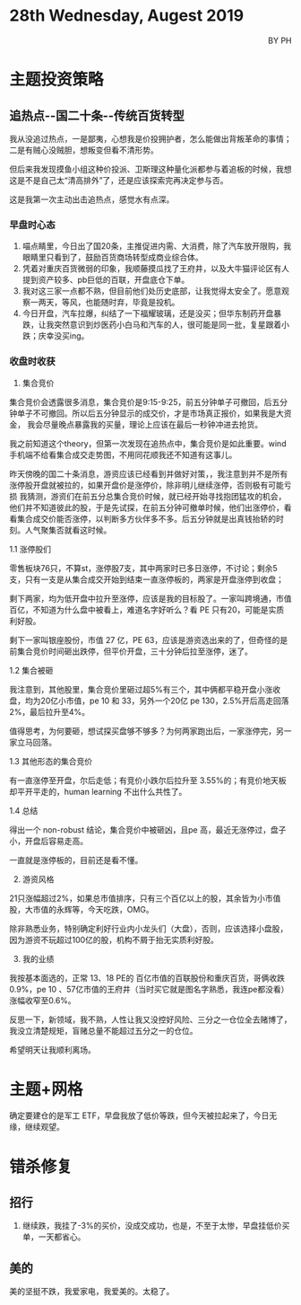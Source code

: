 # 28th Wednesday, Augest 2019 
<p align = 'right'>BY PH </p>

# 主题投资策略
## 追热点--国二十条--传统百货转型
我从没追过热点，一是鄙夷，心想我是价投拥护者，怎么能做出背叛革命的事情；二是有贼心没贼胆，想叛变但看不清形势。

但后来我发现摸鱼小组这种价投派、卫斯理这种量化派都参与着追板的时候，我想这是不是自己太“清高排外”了，还是应该探索完再决定参与否。

这是我第一次主动出击追热点，感觉水有点深。

### 早盘时心态
1. 喵点睛里，今日出了国20条，主推促进内需、大消费，除了汽车放开限购，我眼睛里只看到了，鼓励百货商场转型成商业综合体。
2. 凭着对重庆百货微弱的印象，我顺藤摸瓜找了王府井，以及大牛猫评论区有人提到资产较多、pb巨低的百联，开盘底仓下单。
3. 我对这三家一点都不熟，但目前他们处历史底部，让我觉得太安全了。愿意观察一两天，等风，也能随时弃，毕竟是投机。
4. 今日开盘，汽车拉爆，纠结了一下福耀玻璃，还是没买；但华东制药开盘暴跌，让我突然意识到炒医药小白马和汽车的人，很可能是同一批，复星跟着小跌；庆幸没买ing。

### 收盘时收获
1. 集合竞价

集合竞价会透露很多消息，集合竞价是9:15-9:25，前五分钟单子可撤回，后五分钟单子不可撤回。所以后五分钟显示的成交价，才是市场真正报价，如果我是大资金，
我会尽量晚点暴露我的买量，理论上应该在最后一秒钟冲进去抢货。

我之前知道这个theory，但第一次发现在追热点中，集合竞价是如此重要。wind 手机端不给看集合成交走势图，不用同花顺我还不知道有这事儿。

昨天傍晚的国二十条消息，游资应该已经看到并做好对策，，我注意到并不是所有涨停股开盘就被拉的，如果开盘价是涨停价，除非明儿继续涨停，否则极有可能亏损
我猜测，游资们在前五分总集合竞价时候，就已经开始寻找抱团猛攻的机会，他们并不知道彼此的股，于是先试探，在前五分钟可撤单时候，他们出涨停价，看看集合成交价能否涨停，以判断多方伙伴多不多。后五分钟就是出真钱抬轿的时刻。人气聚集否就看这时候。

1.1 涨停股们

零售板块76只，不算st，涨停股7支，其中两家时已多日涨停，不讨论；剩余5支，只有一支是从集合成交开始到结束一直涨停板的，两家是开盘涨停到收盘；

剩下两家，均为低开盘中拉升至涨停，应该是我的目标股了。一家叫跨境通，市值百亿，不知道为什么盘中被看上，难道名字好听么？看 PE 只有20，可能是实质利好股。

剩下一家叫银座股份，市值 27 亿，PE 63，应该是游资选出来的了，但奇怪的是前集合竞价时间砸出跌停，但平价开盘，三十分钟后拉至涨停，迷了。

1.2 集合被砸

我注意到，其他股里，集合竞价里砸过超5%有三个，其中俩都平稳开盘小涨收盘，均为20亿小市值，pe 10 和 33，另外一个20亿 pe 130，2.5%开后高走回落2%，最后拉升至4%。

值得思考，为何要砸，想试探买盘够不够多？为何两家跑出后，一家涨停完，另一家立马回落。

1.3 其他形态的集合竞价

有一直涨停至开盘，尔后走低；有竞价小跌尔后拉升至 3.55%的；有竞价地天板却平开平走的，human learning 不出什么共性了。

1.4 总结

得出一个 non-robust 结论，集合竞价中被砸凶，且pe 高，最近无涨停过，盘子小，开盘后容易走高。

一直就是涨停板的，目前还是看不懂。

2. 游资风格

21只涨幅超过2%，如果总市值排序，只有三个百亿以上的股，其余皆为小市值股，大市值的永辉等，今天吃跌，OMG。

除非熟悉业务，特别确定利好行业内小龙头们（大盘），否则，应该选择小盘股，因为游资不玩超过100亿的股，机构不屑于抬无实质利好股。

3. 我的业绩

我按基本面选的，正常 13、18 PE的 百亿市值的百联股份和重庆百货，哥俩收跌0.9%，pe 10 、57亿市值的王府井（当时买它就是图名字熟悉，我连pe都没看）涨幅收窄至0.6%。

反思一下，新领域，我不熟，人性让我又没控好风险、三分之一仓位全去赌博了，我没立清楚规矩，盲赌总量不能超过五分之一的仓位。

希望明天让我顺利离场。


# 主题+网格
确定要建仓的是军工 ETF，早盘我放了低价等跌，但今天被拉起来了，今日无缘，继续观望。

# 错杀修复
## 招行
1. 继续跌，我挂了-3%的买价，没成交成功，也是，不至于太惨，早盘挂低价买单，一天都省心。
## 美的
美的坚挺不跌，我爱家电，我爱美的。太稳了。


